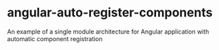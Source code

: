 angular-auto-register-components
================================

An example of a single module architecture for Angular application with automatic component registration
